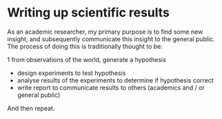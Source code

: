 # Writing up scientific results

As an academic researcher, my primary purpose is to find some new insight, and subsequently communicate this insight to the general public. The process of doing this is traditionally thought to be:

  1 from observations of the world, generate a hypothesis
  * design experiments to test hypothesis
  * analyse results of the experiments to determine if hypothesis correct
  * write report to communicate results to others (academics and / or general public)

And then repeat.


